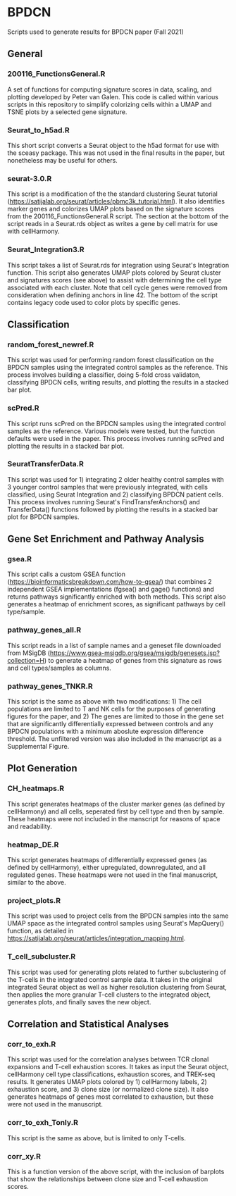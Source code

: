 # BPDCN
Scripts used to generate results for BPDCN paper (Fall 2021)

## General

### 200116_FunctionsGeneral.R
A set of functions for computing signature scores in data, scaling, and plotting developed by Peter van Galen. This code is called within various scripts in this repository to simplify colorizing cells within a UMAP and TSNE plots by a selected gene signature.

### Seurat_to_h5ad.R
This short script converts a Seurat object to the h5ad format for use with the sceasy package. This was not used in the final results in the paper, but nonetheless may be useful for others.

### seurat-3.0.R
This script is a modification of the the standard clustering Seurat tutorial (https://satijalab.org/seurat/articles/pbmc3k_tutorial.html). It also identifies marker genes and colorizes UMAP plots based on the signature scores from the 200116_FunctionsGeneral.R script. The section at the bottom of the script reads in a Seurat.rds object as writes a gene by cell matrix for use with cellHarmony.

### Seurat_Integration3.R
This script takes a list of Seurat.rds for integration using Seurat's Integration function. This script also generates UMAP plots colored by Seurat cluster and signatures scores (see above) to assist with determining the cell type associated with each cluster. Note that cell cycle genes were removed from consideration when defining anchors in line 42. The bottom of the script contains legacy code used to color plots by specific genes.


## Classification

### random_forest_newref.R
This script was used for performing random forest classification on the BPDCN samples using the integrated control samples as the reference. This process involves building a classifier, doing 5-fold cross validaton, classifying BPDCN cells, writing results, and plotting the results in a stacked bar plot.

### scPred.R
This script runs scPred on the BPDCN samples using the integrated control samples as the reference. Various models were tested, but the function defaults were used in the paper. This process involves running scPred and plotting the results in a stacked bar plot.

### SeuratTransferData.R
This script was used for 1) integrating 2 older healthy control samples with 3 younger control samples that were previously integrated, with cells classified, using Seurat Integration and 2) classifying BPDCN patient cells. This process involves running Seurat's FindTransferAnchors() and TransferData() functions followed by plotting the results in a stacked bar plot for BPDCN samples.


## Gene Set Enrichment and Pathway Analysis

### gsea.R
This script calls a custom GSEA function (https://bioinformaticsbreakdown.com/how-to-gsea/) that combines 2 independent GSEA implementations (fgsea() and gage() functions) and returns pathways significantly enriched with both methods. This script also generates a heatmap of enrichment scores, as significant pathways by cell type/sample.

### pathway_genes_all.R
This script reads in a list of sample names and a geneset file downloaded from MSigDB (https://www.gsea-msigdb.org/gsea/msigdb/genesets.jsp?collection=H) to generate a heatmap of genes from this signature as rows and cell types/samples as columns. 

### pathway_genes_TNKR.R
This script is the same as above with two modifications: 1) The cell populations are limited to T and NK cells for the purposes of generating figures for the paper, and 2) The genes are limited to those in the gene set that are significantly differentially expressed between controls and any BPDCN populations with a minimum aboslute expression difference threshold. The unfiltered version was also included in the manuscript as a Supplemental Figure.


## Plot Generation

### CH_heatmaps.R
This script generates heatmaps of the cluster marker genes (as defined by cellHarmony) and all cells, seperated first by cell type and then by sample. These heatmaps were not included in the manscript for reasons of space and readability.

### heatmap_DE.R
This script generates heatmaps of differentially expressed genes (as defined by cellHarmony), either upregulated, downregulated, and all regulated genes. These heatmaps were not used in the final manuscript, similar to the above.

### project_plots.R
This script was used to project cells from the BPDCN samples into the same UMAP space as the integrated control samples using Seurat's MapQuery() function, as detailed in https://satijalab.org/seurat/articles/integration_mapping.html.

### T_cell_subcluster.R
This script was used for generating plots related to further subclustering of the T-cells in the integrated control sample data. It takes in the original integrated Seurat object as well as higher resolution clustering from Seurat, then applies the more granular T-cell clusters to the integrated object, generates plots, and finally saves the new object. 


## Correlation and Statistical Analyses

### corr_to_exh.R
This script was used for the correlation analyses between TCR clonal expansions and T-cell exhaustion scores. It takes as input the Seurat object, cellHarmony cell type classifications, exhaustion scores, and TREK-seq results. It generates UMAP plots colored by 1) cellHarmony labels, 2) exhaustion score, and 3) clone size (or normalized clone size). It also generates heatmaps of genes most correlated to exhaustion, but these were not used in the manuscript.

### corr_to_exh_Tonly.R
This script is the same as above, but is limited to only T-cells.

### corr_xy.R
This is a function version of the above script, with the inclusion of barplots that show the relationships between clone size and T-cell exhaustion scores. 
